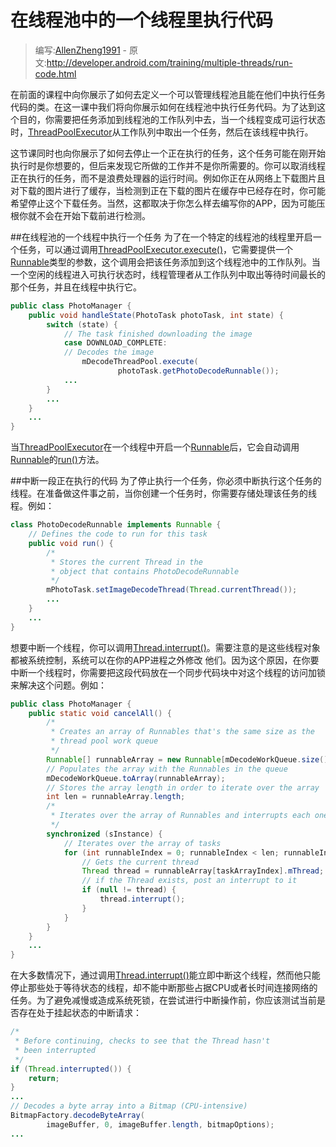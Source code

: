# 在线程池中的一个线程里执行代码

> 编写:[AllenZheng1991](https://github.com/AllenZheng1991) - 原文:<http://developer.android.com/training/multiple-threads/run-code.html>

在前面的课程中向你展示了如何去定义一个可以管理线程池且能在他们中执行任务代码的类。在这一课中我们将向你展示如何在线程池中执行任务代码。为了达到这个目的，你需要把任务添加到线程池的工作队列中去，当一个线程变成可运行状态时，<a href="http://developer.android.com/reference/java/util/concurrent/ThreadPoolExecutor.html" target="_blank">ThreadPoolExecutor</a>从工作队列中取出一个任务，然后在该线程中执行。

这节课同时也向你展示了如何去停止一个正在执行的任务，这个任务可能在刚开始执行时是你想要的，但后来发现它所做的工作并不是你所需要的。你可以取消线程正在执行的任务，而不是浪费处理器的运行时间。例如你正在从网络上下载图片且对下载的图片进行了缓存，当检测到正在下载的图片在缓存中已经存在时，你可能希望停止这个下载任务。当然，这都取决于你怎么样去编写你的APP，因为可能压根你就不会在开始下载前进行检测。

##在线程池的一个线程中执行一个任务
为了在一个特定的线程池的线程里开启一个任务，可以通过调用<a href="http://developer.android.com/reference/java/util/concurrent/ThreadPoolExecutor.html#execute(java.lang.Runnable)" target="_blank">ThreadPoolExecutor.execute()</a>，它需要提供一个<a href="http://developer.android.com/reference/java/lang/Runnable.html" target="_blank">Runnable</a>类型的参数，这个调用会把该任务添加到这个线程池中的工作队列。当一个空闲的线程进入可执行状态时，线程管理者从工作队列中取出等待时间最长的那个任务，并且在线程中执行它。
```java
public class PhotoManager {
    public void handleState(PhotoTask photoTask, int state) {
        switch (state) {
            // The task finished downloading the image
            case DOWNLOAD_COMPLETE:
            // Decodes the image
                mDecodeThreadPool.execute(
                        photoTask.getPhotoDecodeRunnable());
            ...
        }
        ...
    }
    ...
}
```
当<a href="http://developer.android.com/reference/java/util/concurrent/ThreadPoolExecutor.html" target="_blank">ThreadPoolExecutor</a>在一个线程中开启一个<a href="http://developer.android.com/reference/java/lang/Runnable.html" target="_blank">Runnable</a>后，它会自动调用[Runnable](http://developer.android.com/reference/java/lang/Runnable.html)的<a href="http://developer.android.com/reference/java/lang/Runnable.html#run()" target="_blank">run()</a>方法。

##中断一段正在执行的代码
为了停止执行一个任务，你必须中断执行这个任务的线程。在准备做这件事之前，当你创建一个任务时，你需要存储处理该任务的线程。例如：
```java
class PhotoDecodeRunnable implements Runnable {
    // Defines the code to run for this task
    public void run() {
        /*
         * Stores the current Thread in the
         * object that contains PhotoDecodeRunnable
         */
        mPhotoTask.setImageDecodeThread(Thread.currentThread());
        ...
    }
    ...
}
```
想要中断一个线程，你可以调用<a href="http://developer.android.com/reference/java/lang/Thread.html#interrupt()" target="_blank">Thread.interrupt()</a>。需要注意的是这些线程对象都被系统控制，系统可以在你的APP进程之外修改
他们。因为这个原因，在你要中断一个线程时，你需要把这段代码放在一个同步代码块中对这个线程的访问加锁来解决这个问题。例如：
```java
public class PhotoManager {
    public static void cancelAll() {
        /*
         * Creates an array of Runnables that's the same size as the
         * thread pool work queue
         */
        Runnable[] runnableArray = new Runnable[mDecodeWorkQueue.size()];
        // Populates the array with the Runnables in the queue
        mDecodeWorkQueue.toArray(runnableArray);
        // Stores the array length in order to iterate over the array
        int len = runnableArray.length;
        /*
         * Iterates over the array of Runnables and interrupts each one's Thread.
         */
        synchronized (sInstance) {
            // Iterates over the array of tasks
            for (int runnableIndex = 0; runnableIndex < len; runnableIndex++) {
                // Gets the current thread
                Thread thread = runnableArray[taskArrayIndex].mThread;
                // if the Thread exists, post an interrupt to it
                if (null != thread) {
                    thread.interrupt();
                }
            }
        }
    }
    ...
}
```
在大多数情况下，通过调用<a href="http://developer.android.com/reference/java/lang/Thread.html#interrupt()" target="_blank">Thread.interrupt()</a>能立即中断这个线程，然而他只能停止那些处于等待状态的线程，却不能中断那些占据CPU或者长时间连接网络的任务。为了避免减慢或造成系统死锁，在尝试进行中断操作前，你应该测试当前是否存在处于挂起状态的中断请求：
```java
/*
 * Before continuing, checks to see that the Thread hasn't
 * been interrupted
 */
if (Thread.interrupted()) {
    return;
}
...
// Decodes a byte array into a Bitmap (CPU-intensive)
BitmapFactory.decodeByteArray(
        imageBuffer, 0, imageBuffer.length, bitmapOptions);
...
```



